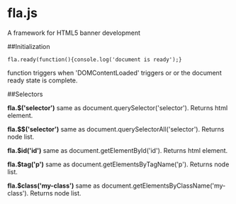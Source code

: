 # fla.js

A framework for HTML5 banner development

##Initialization

```fla.ready(function(){console.log('document is ready');}```  

function triggers when 'DOMContentLoaded' triggers or or the document ready state is complete.

##Selectors

**fla.$('selector')** same as document.querySelector('selector').  Returns html element.

**fla.$$('selector')** same as document.querySelectorAll('selector').  Returns node list.

**fla.$id('id')** same as document.getElementById('id').  Returns html element.

**fla.$tag('p')** same as document.getElementsByTagName('p').  Returns node list.

**fla.$class('my-class')** same as document.getElementsByClassName('my-class'). Returns node list.

